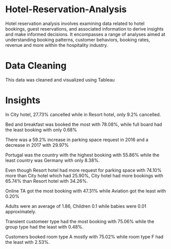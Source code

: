 # Hotel-Reservation-Analysis
Hotel reservation analysis involves examining data related to hotel bookings, guest reservations, and associated information to derive insights and make informed decisions. 
It encompasses a range of analyses aimed at understanding booking patterns, customer behaviors, booking rates, revenue and more within the hospitality industry.

# Data Cleaning

This data was cleaned and visualized using Tableau

# Insights



In City hotel, 27.73% cancelled while in Resort hotel, only 9.2% cancelled.



Bed and breakfast was booked the most with 78.08%, while full board had the least booking with only 0.68%



There was a 59.2% increase in parking space request in 2016 and a decrease in 2017 with 29.97%



Portugal was the country with the highest booking with 55.86% while the least country was Germany with only 8.38%.



Even though Resort hotel had more request for parking space with 74.10% more than City hotel which had 25.90%, City hotel had more bookings with 65.74% than Resort hotel with 34.26%.

Online TA got the most booking with 47.31% while Aviation got the least with 0.20%

Adults were an average of 1.86, Children 0.1 while babies were 0.01 approximately.

Transient customeer type had the most booking with 75.06% while the group type had the least with 0.48%.

Customers booked room type A mostly with 75.02% while room type F had the least with 2.53%.






